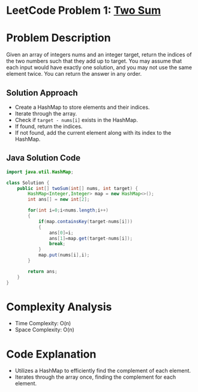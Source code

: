 # LeetCode Problem 1: [Two Sum](https://leetcode.com/problems/two-sum/)

# Problem Description
   Given an array of integers nums and an integer target, return the indices of the two numbers such that they add up to target.
  You may assume that each input would have exactly one solution, and you may not use the same element twice. You can return the answer in any order.
  
## Solution Approach
- Create a HashMap to store elements and their indices.
- Iterate through the array.
- Check if `target - nums[i]` exists in the HashMap.
- If found, return the indices.
- If not found, add the current element along with its index to the HashMap.

## Java Solution Code

```java
import java.util.HashMap;

class Solution {
    public int[] twoSum(int[] nums, int target) {
        HashMap<Integer,Integer> map = new HashMap<>();
        int ans[] = new int[2];

        for(int i=0;i<nums.length;i++)
        {
            if(map.containsKey(target-nums[i]))
            {
                ans[0]=i;
                ans[1]=map.get(target-nums[i]);
                break;
            }
            map.put(nums[i],i);
        }

        return ans;
    }
}
```
# Complexity Analysis
- Time Complexity: O(n)
- Space Complexity: O(n)

# Code Explanation
- Utilizes a HashMap to efficiently find the complement of each element.
- Iterates through the array once, finding the complement for each element.
